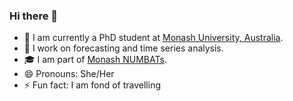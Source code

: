 ### Hi there 👋

-   🧑 I am currently a PhD student at [Monash University, Australia](http://monash.edu).
-   🔭 I work on forecasting and time series analysis.
-   🎓 I am part of [Monash NUMBATs](https://numbat.space/).
-   😄 Pronouns: She/Her
-   ⚡ Fun fact: I am fond of travelling


<!--
- 👯 I’m looking to collaborate on ...
- 🤔 I’m looking for help with ...
- 💬 Ask me about ...
- 📫 How to reach me: ...
-->

